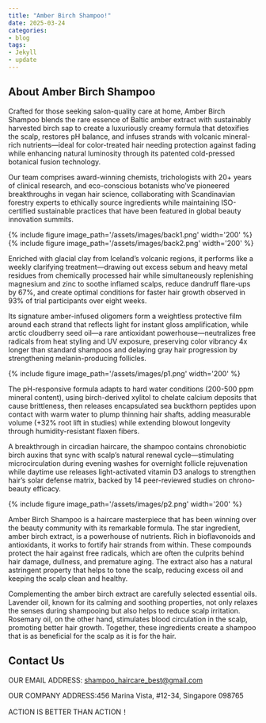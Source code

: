 ```yaml
---
title: "Amber Birch Shampoo!"
date: 2025-03-24
categories:
- blog
tags:
- Jekyll
- update
---
```


## About Amber Birch Shampoo

Crafted for those seeking salon-quality care at home, Amber Birch Shampoo blends the rare essence of Baltic amber extract with sustainably harvested birch sap to create a luxuriously creamy formula that detoxifies the scalp, restores pH balance, and infuses strands with volcanic mineral-rich nutrients—ideal for color-treated hair needing protection against fading while enhancing natural luminosity through its patented cold-pressed botanical fusion technology.

Our team comprises award-winning chemists, trichologists with 20+ years of clinical research, and eco-conscious botanists who’ve pioneered breakthroughs in vegan hair science, collaborating with Scandinavian forestry experts to ethically source ingredients while maintaining ISO-certified sustainable practices that have been featured in global beauty innovation summits.

{% include figure image_path='/assets/images/back1.png' width='200' %}
{% include figure image_path='/assets/images/back2.png' width='200' %}

Enriched with glacial clay from Iceland’s volcanic regions, it performs like a weekly clarifying treatment—drawing out excess sebum and heavy metal residues from chemically processed hair while simultaneously replenishing magnesium and zinc to soothe inflamed scalps, reduce dandruff flare-ups by 67%, and create optimal conditions for faster hair growth observed in 93% of trial participants over eight weeks.

Its signature amber-infused oligomers form a weightless protective film around each strand that reflects light for instant gloss amplification, while arctic cloudberry seed oil—a rare antioxidant powerhouse—neutralizes free radicals from heat styling and UV exposure, preserving color vibrancy 4x longer than standard shampoos and delaying gray hair progression by strengthening melanin-producing follicles.

{% include figure image_path='/assets/images/p1.png' width='200' %}

The pH-responsive formula adapts to hard water conditions (200-500 ppm mineral content), using birch-derived xylitol to chelate calcium deposits that cause brittleness, then releases encapsulated sea buckthorn peptides upon contact with warm water to plump thinning hair shafts, adding measurable volume (+32% root lift in studies) while extending blowout longevity through humidity-resistant flaxen fibers.

A breakthrough in circadian haircare, the shampoo contains chronobiotic birch auxins that sync with scalp’s natural renewal cycle—stimulating microcirculation during evening washes for overnight follicle rejuvenation while daytime use releases light-activated vitamin D3 analogs to strengthen hair’s solar defense matrix, backed by 14 peer-reviewed studies on chrono-beauty efficacy.

{% include figure image_path='/assets/images/p2.png' width='200' %}

Amber Birch Shampoo is a haircare masterpiece that has been winning over the beauty community with its remarkable formula. The star ingredient, amber birch extract, is a powerhouse of nutrients. Rich in bioflavonoids and antioxidants, it works to fortify hair strands from within. These compounds protect the hair against free radicals, which are often the culprits behind hair damage, dullness, and premature aging. The extract also has a natural astringent property that helps to tone the scalp, reducing excess oil and keeping the scalp clean and healthy.

Complementing the amber birch extract are carefully selected essential oils. Lavender oil, known for its calming and soothing properties, not only relaxes the senses during shampooing but also helps to reduce scalp irritation. Rosemary oil, on the other hand, stimulates blood circulation in the scalp, promoting better hair growth. Together, these ingredients create a shampoo that is as beneficial for the scalp as it is for the hair.

## Contact Us

OUR EMAIL ADDRESS: shampoo_haircare_best@gmail.com

OUR COMPANY ADDRESS:456 Marina Vista, #12-34, Singapore 098765

ACTION IS BETTER THAN ACTION！

